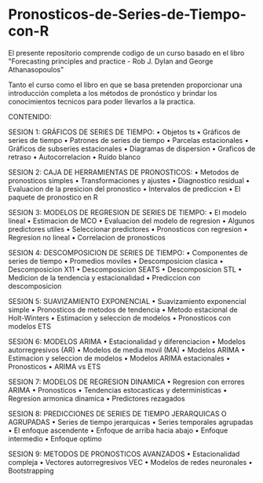 # Pronosticos-de-Series-de-Tiempo-con-R
El presente repositorio comprende codigo de un curso basado en el libro "Forecasting principles and practice - Rob J. Dylan and George Athanasopoulos"

Tanto el curso como el libro en que se basa pretenden proporcionar una introducción completa a los métodos de pronóstico
y brindar los conocimientos tecnicos para poder llevarlos a la practica.


CONTENIDO:

SESION 1: GRÁFICOS DE SERIES DE TIEMPO:
•	Objetos ts
•	Gráficos de series de tiempo
•	Patrones de series de tiempo
•	Parcelas estacionales
•	Gráficos de subseries estacionales
•	Diagramas de dispersion 
•	Graficos de retraso
•	Autocorrelacion 
•	Ruido blanco

SESION 2: CAJA DE HERRAMIENTAS DE PRONOSTICOS:
•	Metodos de pronosticos simples
•	Transformaciones y ajustes
•	Diagnostico residual
•	Evaluacion de la presicion del pronostico
•	Intervalos de prediccion 
•	El paquete de pronostico en R

SESION 3: MODELOS DE REGRESION DE SERIES DE TIEMPO:
•	El modelo lineal
•	Estimacion de MCO
•	Evaluacion del modelo de regresion 
•	Algunos predictores utiles
•	Seleccionar predictores
•	Pronosticos con regresion
•	Regresion no lineal
•	Correlacion de pronosticos

SESION 4: DESCOMPOSICION DE SERIES DE TIEMPO:
•	Componentes de series de tiempo
•	Promedios moviles
•	Descomposicion clasica
•	Descomposicion X11
•	Descomposicion SEATS
•	Descomposicion STL
•	Medicion de la tendencia y estacionalidad
•	Prediccion con descomposicion 

SESION 5: SUAVIZAMIENTO EXPONENCIAL
•	Suavizamiento exponencial simple
•	Pronosticos de metodos de tendencia
•	Metodo estacional de Holt-Winters
•	Estimacion y seleccion de modelos
•	Pronosticos con modelos ETS

SESION 6: MODELOS ARIMA
•	Estacionalidad y diferenciacion 
•	Modelos autorregresivos (AR)
•	Modelos de media movil (MA)
•	Modelos ARIMA
•	Estimacion y seleccion de modelos
•	Modelos ARIMA estacionales
•	Pronosticos
•	ARIMA vs ETS

SESION 7: MODELOS DE REGRESION DINAMICA 
•	Regresion con errores ARIMA
•	Pronosticos
•	Tendencias estocasticas y deterministicas
•	Regresion armonica dinamica
•	Predictores rezagados

SESION 8: PREDICCIONES DE SERIES DE TIEMPO JERARQUICAS O AGRUPADAS
•	Series de tiempo jerarquicas
•	Series temporales agrupadas
•	El enfoque ascendente
•	Enfoque de arriba hacia abajo
•	Enfoque intermedio
•	Enfoque optimo

SESION 9: METODOS DE PRONOSTICOS AVANZADOS
•	Estacionalidad compleja
•	Vectores autorregresivos VEC
•	Modelos de redes neuronales
•	Bootstrapping
















